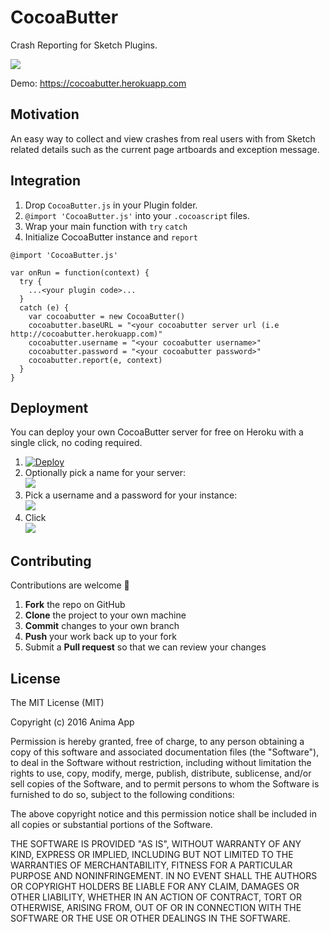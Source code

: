 # CocoaButter
Crash Reporting for Sketch Plugins.

![](https://cl.ly/1b0H2i3z163D/ezgif-1564281746.gif)

Demo: https://cocoabutter.herokuapp.com

## Motivation

An easy way to collect and view crashes from real users with from Sketch related details such as the current page artboards and exception message.

## Integration

1. Drop `CocoaButter.js` in your Plugin folder.
2. ```@import 'CocoaButter.js'``` into your `.cocoascript` files.
3. Wrap your main function with `try` `catch`
4. Initialize CocoaButter instance and `report`
```
@import 'CocoaButter.js'

var onRun = function(context) {
  try {
    ...<your plugin code>...
  }
  catch (e) {
    var cocoabutter = new CocoaButter()
    cocoabutter.baseURL = "<your cocoabutter server url (i.e http://cocoabutter.herokuapp.com)"
    cocoabutter.username = "<your cocoabutter username>"
    cocoabutter.password = "<your cocoabutter password>"
    cocoabutter.report(e, context)
  }
}
```

## Deployment
You can deploy your own CocoaButter server for free on Heroku with a single click, no coding required.

1. [![Deploy](https://www.herokucdn.com/deploy/button.png)](https://heroku.com/deploy)
2. Optionally pick a name for your server:  
<kbd>![](https://cl.ly/452x3b1z193G/Screen%20Shot%202016-10-01%20at%209.06.38%20AM.png)</kbd>
3. Pick a username and a password for your instance:  
<kbd>![](https://cl.ly/2F2K2b2f3e1Y/Screen%20Shot%202016-10-01%20at%209.06.30%20AM.png)</kbd>
4. Click  
<kbd>![](https://cl.ly/1U2d0V2p2g2q/Screen%20Shot%202016-10-01%20at%209.59.05%20AM.png)</kbd>

## Contributing

Contributions are welcome 🎉

 1. **Fork** the repo on GitHub
 2. **Clone** the project to your own machine
 3. **Commit** changes to your own branch
 4. **Push** your work back up to your fork
 5. Submit a **Pull request** so that we can review your changes

## License

The MIT License (MIT)

Copyright (c) 2016 Anima App

Permission is hereby granted, free of charge, to any person obtaining a copy
of this software and associated documentation files (the "Software"), to deal
in the Software without restriction, including without limitation the rights
to use, copy, modify, merge, publish, distribute, sublicense, and/or sell
copies of the Software, and to permit persons to whom the Software is
furnished to do so, subject to the following conditions:

The above copyright notice and this permission notice shall be included in
all copies or substantial portions of the Software.

THE SOFTWARE IS PROVIDED "AS IS", WITHOUT WARRANTY OF ANY KIND, EXPRESS OR
IMPLIED, INCLUDING BUT NOT LIMITED TO THE WARRANTIES OF MERCHANTABILITY,
FITNESS FOR A PARTICULAR PURPOSE AND NONINFRINGEMENT.  IN NO EVENT SHALL THE
AUTHORS OR COPYRIGHT HOLDERS BE LIABLE FOR ANY CLAIM, DAMAGES OR OTHER
LIABILITY, WHETHER IN AN ACTION OF CONTRACT, TORT OR OTHERWISE, ARISING FROM,
OUT OF OR IN CONNECTION WITH THE SOFTWARE OR THE USE OR OTHER DEALINGS IN
THE SOFTWARE.
